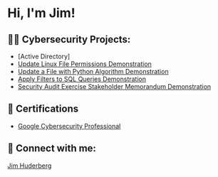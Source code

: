 <h1>Hi, I'm Jim! </h1>
<h2>👨‍💻 Cybersecurity Projects:</h2>
 
  - [Active Directory]
  - [Update Linux File Permissions Demonstration](https://github.com/Hberg007/LinuxFilePermissionDemo)
  - [Update a File with Python Algorithm Demonstration](https://github.com/Hberg007/UpdateFileThoughPythonDemo/tree/main)
  - [Apply Filters to SQL Queries Demonstration](https://github.com/Hberg007/SQLQueriesDemo/tree/main)
  - [Security Audit Exercise Stakeholder Memorandum Demonstration](https://github.com/Hberg007/SecurityAuditStakeholderMemorandumDemo)
 
 

<h2>📄 Certifications</h2>
   
  - [Google Cybersecurity Professional](https://www.credly.com/badges/00287b4b-6ea2-4620-9266-41522bc44bd1/linked_in_profile)



<h2> 🤳 Connect with me:</h2>

<div class="badge-base LI-profile-badge" data-locale="en_US" data-size="medium" data-theme="light" data-type="VERTICAL" data-vanity="jim-huderberg-259310271" data-version="v1"><a class="badge-base__link LI-simple-link" href="https://www.linkedin.com/in/jim-huderberg-259310271?trk=profile-badge">Jim Huderberg</a></div>
              
